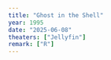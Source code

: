```yaml
---
title: "Ghost in the Shell"
year: 1995
date: "2025-06-08"
theaters: ["Jellyfin"]
remark: ["R"]
---
```

